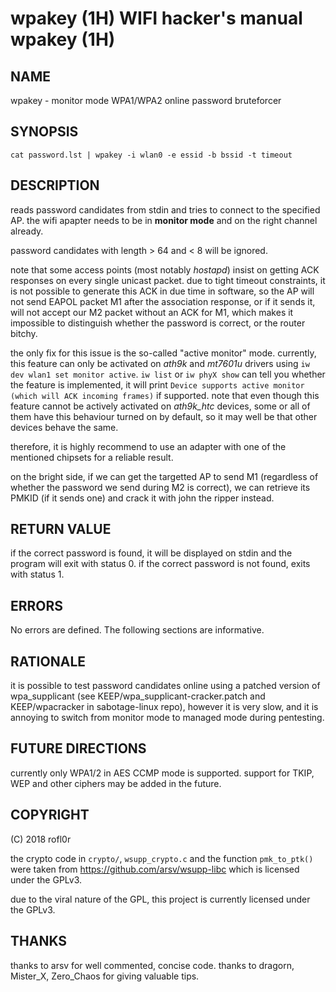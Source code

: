 # wpakey (1H)                 WIFI hacker's manual                  wpakey (1H)

## NAME

wpakey - monitor mode WPA1/WPA2 online password bruteforcer

## SYNOPSIS

    cat password.lst | wpakey -i wlan0 -e essid -b bssid -t timeout

## DESCRIPTION

reads password candidates from stdin and tries to connect to the specified AP.
the wifi apapter needs to be in **monitor mode** and on the right channel
already.

password candidates with length > 64 and < 8 will be ignored.

note that some access points (most notably *hostapd*) insist on getting ACK
responses on every single unicast packet. due to tight timeout constraints,
it is not possible to generate this ACK in due time in software, so the AP will
not send EAPOL packet M1 after the association response, or if it sends it, will
not accept our M2 packet without an ACK for M1, which makes it impossible to
distinguish whether the password is correct, or the router bitchy.

the only fix for this issue is the so-called "active monitor" mode.
currently, this feature can only be activated on *ath9k* and *mt7601u* drivers
using `iw dev wlan1 set monitor active`. `iw list` or `iw phyX show` can
tell you whether the feature is implemented, it will print
`Device supports active monitor (which will ACK incoming frames)` if supported.
note that even though this feature cannot be actively activated on *ath9k_htc*
devices, some or all of them have this behaviour turned on by default, so
it may well be that other devices behave the same.

therefore, it is highly recommend to use an adapter with one of the mentioned
chipsets for a reliable result.

on the bright side, if we can get the targetted AP to send M1 (regardless of
whether the password we send during M2 is correct), we can retrieve
its PMKID (if it sends one) and crack it with john the ripper instead.

## RETURN VALUE

if the correct password is found, it will be displayed on stdin and the
program will exit with status 0.
if the correct password is not found, exits with status 1.

## ERRORS

No errors are defined.
The following sections are informative.

## RATIONALE

it is possible to test password candidates online using a patched version
of wpa_supplicant (see KEEP/wpa_supplicant-cracker.patch and
KEEP/wpacracker in sabotage-linux repo), however it is very slow, and it
is annoying to switch from monitor mode to managed mode during pentesting.

## FUTURE DIRECTIONS

currently only WPA1/2 in AES CCMP mode is supported. support for TKIP,
WEP and other ciphers may be added in the future.

## COPYRIGHT
(C) 2018 rofl0r

the crypto code in `crypto/`, `wsupp_crypto.c` and the function `pmk_to_ptk()`
were taken from https://github.com/arsv/wsupp-libc which is licensed under the
GPLv3.

due to the viral nature of the GPL, this project is currently licensed under
the GPLv3.

## THANKS
thanks to arsv for well commented, concise code.
thanks to dragorn, Mister_X, Zero_Chaos for giving valuable tips.
